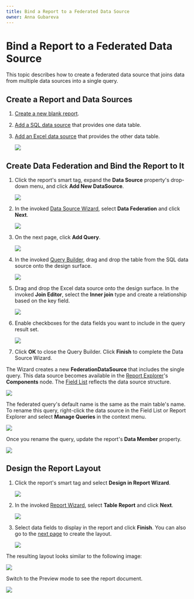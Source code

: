 ```yaml
---
title: Bind a Report to a Federated Data Source
owner: Anna Gubareva
---
```

# Bind a Report to a Federated Data Source

This topic describes how to create a federated data source that joins data from multiple data sources into a single query.

## Create a Report and Data Sources

1. [Create a new blank report](../../../../articles/report-designer/report-designer-for-winforms/report-designer-tools/report-wizard/blank-report.md).

2. [Add a SQL data source](../../../../articles/report-designer/report-designer-for-winforms/bind-to-data/bind-a-report-to-a-database.md) that provides one data table.

3. [Add an Excel data source](../../../../articles/report-designer/report-designer-for-winforms/bind-to-data/bind-a-report-to-an-excel-workbook.md) that provides the other data table.

    ![](../../../../images/eurd-federated-datasource-excel-datasource.png)

## Create Data Federation and Bind the Report to It

1. Click the report's smart tag, expand the **Data Source** property's drop-down menu, and click **Add New DataSource**.

    ![](../../../../images/eurd-add-federated-datasource.png)

2. In the invoked [Data Source Wizard](../../../../articles/report-designer/report-designer-for-winforms/report-designer-tools/data-source-wizard.md), select **Data Federation** and click **Next**.

    ![](../../../../images/eurd-data-federation-wizard.png)

3. On the next page, click **Add Query**.

    ![](../../../../images/eurd-data-federation-wizard-add-query.png)

4. In the invoked [Query Builder](../../../../articles/report-designer/report-designer-for-winforms/report-designer-tools/query-builder.md), drag and drop the table from the SQL data source onto the design surface.

    ![](../../../../images/eurd-data-federation-query-builder-drop-table.png)

5. Drag and drop the Excel data source onto the design surface. In the invoked **Join Editor**, select the **Inner join** type and create a relationship based on the key field.

    ![](../../../../images/eurd-data-federation-query-builder-join-tables.png)

6. Enable checkboxes for the data fields you want to include in the query result set.

    ![](../../../../images/eurd-data-federation-query-builder-select-fields.png)

7. Click **OK** to close the Query Builder. Click **Finish** to complete the Data Source Wizard.
 
The Wizard creates a new **FederationDataSource** that includes the single query. This data source becomes available in the [Report Explorer](../../../../articles/report-designer/report-designer-for-winforms/report-designer-tools/ui-panels/report-explorer.md)'s **Components** node. The [Field List](../../../../articles/report-designer/report-designer-for-winforms/report-designer-tools/ui-panels/field-list.md) reflects the data source structure.

![](../../../../images/eurd-data-federation-data-source-structure.png)

The federated query's default name is the same as the main table's name. To rename this query, right-click the data source in the Field List or Report Explorer and select **Manage Queries** in the context menu.

![](../../../../images/eurd-data-federation-rename-query.png)

Once you rename the query, update the report's **Data Member** property.

![](../../../../images/eurd-data-federation-report-data-source-property.png)

## Design the Report Layout

1. Click the report's smart tag and select **Design in Report Wizard**.

    ![](../../../../images/eurd-data-federation-design-in-report-wizard.png)

2. In the invoked [Report Wizard](../../../../articles/report-designer/report-designer-for-winforms/report-designer-tools/report-wizard.md), select **Table Report** and click **Next**.

    ![](../../../../images/eurd-data-federation-report-wizard-table-report.png)

3. Select data fields to display in the report and click **Finish**. You can also go to the [next page](../../../../articles/report-designer/report-designer-for-winforms/report-designer-tools/report-wizard/table-report/add-grouping-levels.md) to create the layout.

    ![](../../../../images/eurd-data-federation-report-wizard-select-fields.png)

The resulting layout looks similar to the following image:

![](../../../../images/eurd-data-federation-report-layout-result.png)

Switch to the Preview mode to see the report document.

![](../../../../images/eurd-data-federation-report-document-result.png)
